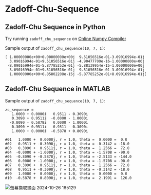 # Zadoff-Chu-Sequence

## Zadoff-Chu Sequence in Python
Try running ```zadoff_chu_sequence``` on [Online Numpy Compiler](https://python-fiddle.com/saved/ZtvWxOiEDkqHYK0I6dSO?run=true)

Sample output of ```zadoff_chu_sequence(10, 7, 1)```:
```
[ 1.00000000e+00+0.00000000e+00j  9.51056516e-01-3.09016994e-01j
  3.09016994e-01+9.51056516e-01j -4.90477700e-16-1.00000000e+00j
 -8.09016994e-01-5.87785252e-01j -5.88139954e-15-1.00000000e+00j
  3.09016994e-01+9.51056516e-01j  9.51056516e-01-3.09016994e-01j
  1.00000000e+00+6.85802208e-15j -5.87785252e-01+8.09016994e-01j]
```


## Zadoff-Chu Sequence in MATLAB
Sample output of ```zadoff_chu_sequence(10, 7, 1)```:
```
zc_sequence =
   1.0000 + 0.0000i   0.9511 - 0.3090i
   0.3090 + 0.9511i  -0.0000 - 1.0000i
  -0.8090 - 0.5878i   0.0000 - 1.0000i
   0.3090 + 0.9511i   0.9511 - 0.3090i
   1.0000 + 0.0000i  -0.5878 + 0.8090i
```
```
#01   1.0000 +  0.0000j, r = 1.0, theta =  0.0000 =  0.0
#02   0.9511 + -0.3090j, r = 1.0, theta = -0.3142 = -18.0
#03   0.3090 +  0.9511j, r = 1.0, theta =  1.2566 =  72.0
#04  -0.0000 + -1.0000j, r = 1.0, theta = -1.5708 = -90.0
#05  -0.8090 + -0.5878j, r = 1.0, theta = -2.5133 = -144.0
#06   0.0000 + -1.0000j, r = 1.0, theta = -1.5708 = -90.0
#07   0.3090 +  0.9511j, r = 1.0, theta =  1.2566 =  72.0
#08   0.9511 + -0.3090j, r = 1.0, theta = -0.3142 = -18.0
#09   1.0000 +  0.0000j, r = 1.0, theta =  0.0000 =  0.0
#10  -0.5878 +  0.8090j, r = 1.0, theta =  2.1991 =  126.0
```
![螢幕擷取畫面 2024-10-26 165129](https://github.com/user-attachments/assets/93d7bbe8-3521-4ef7-be55-fa4de9b96a2f)



